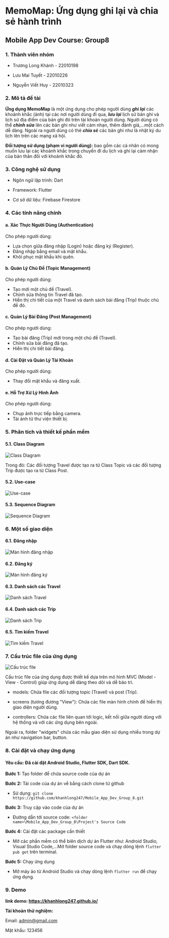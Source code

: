 # MemoMap: Ứng dụng ghi lại và chia sẻ hành trình

## Mobile App Dev Course: Group8

### 1. Thành viên nhóm

- Trương Long Khánh - 22010198

- Lưu Mai Tuyết - 22010226

- Nguyễn Viết Huy - 22010323

### 2. Mô tả đề tài

**Ứng dụng MemoMap** là một ứng dụng cho phép người dùng ***ghi lại*** các khoảnh khắc (ảnh) tại các nơi người dùng đi qua, ***lưu lại*** lịch sử bản ghi và lịch sử địa điểm của bản ghi đó trên tài khoản người dùng. Người dùng có thể ***chỉnh sửa*** lên các bản ghi như viết cảm nhạn, thêm đánh giá,...một cách dễ dàng. Ngoài ra người dùng có thẻ ***chia sẻ*** các bản ghi như là nhật ký du lịch lên trên các mạng xã hội.

**Đối tượng sử dụng (phạm vi người dùng):** bao gồm các cá nhân có mong muốn lưu lại các khoảnh khắc trong chuyến đi du lịch và ghi lại cảm nhận của bản thân đối với khoảnh khắc đó.

### 3. Công nghệ sử dụng

- Ngôn ngữ lập trình: Dart
  
- Framework: Flutter

- Cơ sở dữ liệu: Firebase Firestore

### 4. Các tính năng chính
  
#### a. Xác Thực Người Dùng (Authentication)

Cho phép người dùng:
-	Lựa chọn giữa đăng nhập (Login) hoặc đăng ký (Register).
-	Đăng nhập bằng email và mật khẩu.
-	Khôi phục mật khẩu khi quên.
       
#### b. Quản Lý Chủ Đề (Topic Management)

Cho phép người dùng:
-	Tạo mới một chủ đề (Travel).
-	Chỉnh sửa thông tin Travel đã tạo.
-	Hiển thị chi tiết của một Travel và danh sách bài đăng (Trip) thuộc chủ đề đó.

#### c. Quản Lý Bài Đăng (Post Management)

Cho phép người dùng:
- Tạo bài đăng (Trip) mới trong một chủ đề (Travel).
- Chỉnh sửa bài đăng đã tạo.
- Hiển thị chi tiết bài đăng.

#### d. Cài Đặt và Quản Lý Tài Khoản

Cho phép người dùng:
- Thay đổi mật khẩu và đăng xuất.

#### e. Hỗ Trợ Xử Lý Hình Ảnh

Cho phép người dùng:
- Chụp ảnh trực tiếp bằng camera.
- Tải ảnh từ thư viện thiết bị.

### 5. Phân tích và thiết kế phần mềm

#### 5.1. Class Diagram

![Class Diagram](https://imgur.com/vIDWyNQ.png)

Trong đó: Các đối tượng Travel được tạo ra từ Class Topic và các đối tượng Trip được tạo ra từ Class Post.

#### 5.2. Use-case

![Use-case](https://imgur.com/PChNF1Q.png)

#### 5.3. Sequence Diagram

![Sequence Diagram](https://imgur.com/VlXYT3h.png)

### 6. Một số giao diện

#### 6.1. Đăng nhập

![Màn hình đăng nhập](https://imgur.com/ilWPHQR.png)

#### 6.2. Đăng ký

![Màn hình đăng ký](https://imgur.com/VtQKdhR.png)

#### 6.3. Danh sách các Travel

![Danh sách Travel](https://imgur.com/OeDBpkT.png)

#### 6.4. Danh sách các Trip

![Danh sách Trip](https://imgur.com/fPzEklB.png)

#### 6.5. Tìm kiếm Travel

![Tìm kiếm Travel](https://imgur.com/265q6Y5.png)

### 7. Cấu trúc file của ứng dụng

![Cấu trúc file](https://imgur.com/MfzZdhv.png)

Cấu trúc file của ứng dụng được thiết kế dựa trên mô hình MVC (Model - View - Control) giúp ứng dụng dễ dàng theo dõi và dễ bảo trì.

- models: Chứa file các đối tượng topic (Travel) và post (Trip).

- screens (tương đương "View"): Chứa các file màn hình chính để hiển thị giao diện người dùng.

- controllers: Chứa các file liên quan tới logic, kết nối giữa người dùng với hệ thống và với các ứng dụng bên ngoài.

Ngoài ra, folder "widgets" chứa các mẫu giao diện sử dụng nhiều trong dự án như navigation bar, button.

### 8. Cài đặt và chạy ứng dụng

#### Yêu cầu: Đã cài đặt Android Studio, Flutter SDK, Dart SDK.

**Bước 1:** Tạo folder để chứa source code của dự án

**Bước 2:** Tải code của dự án về bằng cách clone từ github

- Sử dụng: `git clone https://github.com/khanhlong247/Mobile_App_Dev_Group_8.git`

**Bước 3:** Truy cập vào code của dự án

- Đường dẫn tới source code: `<folder name>\Mobile_App_Dev_Group_8\Project's Source Code`

**Bước 4:** Cài đặt các package cần thiết

- Mở các phần mềm có thể biên dịch dự án Flutter như: Android Studio, Visual Studio Code,...Mở folder source code và chạy dòng lệnh `flutter pub get` trên terminal.

**Bước 5:** Chạy ứng dụng

- Mở máy ảo từ Android Studio và chạy dòng lệnh `flutter run` để chạy ứng dụng.

### 9. Demo

**link demo: https://khanhlong247.github.io/**

**Tài khoản thử nghiệm:**

Email: admin@gmail.com

Mật khẩu: 123456
